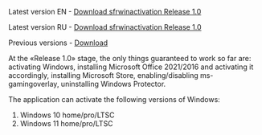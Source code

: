 Latest version EN - [Download sfrwinactivation Release 1.0](https://github.com/SFoxesRipper/SFRtool/releases/download/SFRtool-en/SFRtool.exe)

Latest version RU - [Download sfrwinactivation Release 1.0](https://github.com/SFoxesRipper/SFRtool/releases/download/SFRtool-ru/SFRtool.exe)


Previous versions - [Download](https://github.com/SFoxesRipper/SFRtool/releases)

At the «Release 1.0» stage, the only things guaranteed to work so far are: activating Windows, installing Microsoft Office 2021/2016 and activating it accordingly, installing Microsoft Store, enabling/disabling ms-gamingoverlay, uninstalling Windows Protector.

The application can activate the following versions of Windows:
1. Windows 10 home/pro/LTSC
2. Windows 11 home/pro/LTSC
